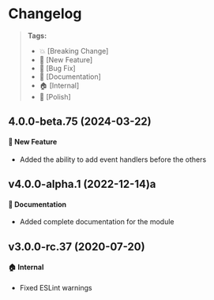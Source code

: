 Changelog
=========

> **Tags:**
> - :boom:       [Breaking Change]
> - :rocket:     [New Feature]
> - :bug:        [Bug Fix]
> - :memo:       [Documentation]
> - :house:      [Internal]
> - :nail_care:  [Polish]

## 4.0.0-beta.75 (2024-03-22)

#### :rocket: New Feature

* Added the ability to add event handlers before the others

## v4.0.0-alpha.1 (2022-12-14)a

#### :memo: Documentation

* Added complete documentation for the module

## v3.0.0-rc.37 (2020-07-20)

#### :house: Internal

* Fixed ESLint warnings
